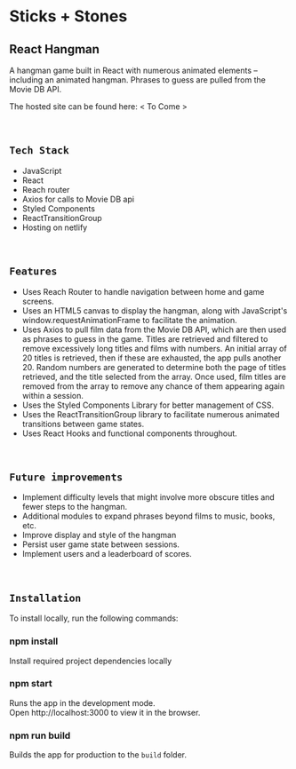 # Sticks + Stones

## React Hangman

A hangman game built in React with numerous animated elements – including an animated hangman. Phrases to guess are pulled from the Movie DB API.

The hosted site can be found here: < To Come >

&nbsp;

## `Tech Stack`

- JavaScript
- React
- Reach router
- Axios for calls to Movie DB api
- Styled Components
- ReactTransitionGroup
- Hosting on netlify

&nbsp;

## `Features`

- Uses Reach Router to handle navigation between home and game screens.
- Uses an HTML5 canvas to display the hangman, along with JavaScript's window.requestAnimationFrame to facilitate the animation.
- Uses Axios to pull film data from the Movie DB API, which are then used as phrases to guess in the game. Titles are retrieved and filtered to remove excessively long titles and films with numbers. An initial array of 20 titles is retrieved, then if these are exhausted, the app pulls another 20. Random numbers are generated to determine both the page of titles retrieved, and the title selected from the array. Once used, film titles are removed from the array to remove any chance of them appearing again within a session.
- Uses the Styled Components Library for better management of CSS.
- Uses the ReactTransitionGroup library to facilitate numerous animated transitions between game states.
- Uses React Hooks and functional components throughout.

&nbsp;

## `Future improvements`

- Implement difficulty levels that might involve more obscure titles and fewer steps to the hangman.
- Additional modules to expand phrases beyond films to music, books, etc.
- Improve display and style of the hangman
- Persist user game state between sessions.
- Implement users and a leaderboard of scores.

&nbsp;

## `Installation`

To install locally, run the following commands:

### npm install

Install required project dependencies locally

### npm start

Runs the app in the development mode.\
Open http://localhost:3000 to view it in the browser.

### npm run build

Builds the app for production to the `build` folder.
